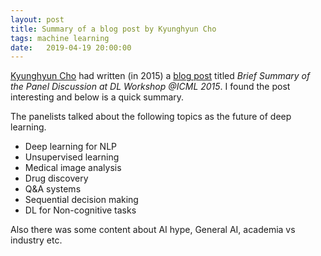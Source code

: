 ```yaml
---
layout: post
title: Summary of a blog post by Kyunghyun Cho
tags: machine learning
date:   2019-04-19 20:00:00
---
```


[Kyunghyun Cho](https://twitter.com/kchonyc) had written (in 2015) a [blog post](https://sites.google.com/site/deepernn/home/blog/briefsummaryofthepaneldiscussionatdlworkshopicml2015) titled _Brief Summary of the Panel Discussion at DL Workshop @ICML 2015_. I found the post interesting and below is a quick summary.

The panelists talked about the following topics as the future of deep learning.

* Deep learning for NLP
* Unsupervised learning
* Medical image analysis
* Drug discovery
* Q&A systems
* Sequential decision making
* DL for Non-cognitive tasks

Also there was some content about AI hype, General AI, academia vs industry etc. 
